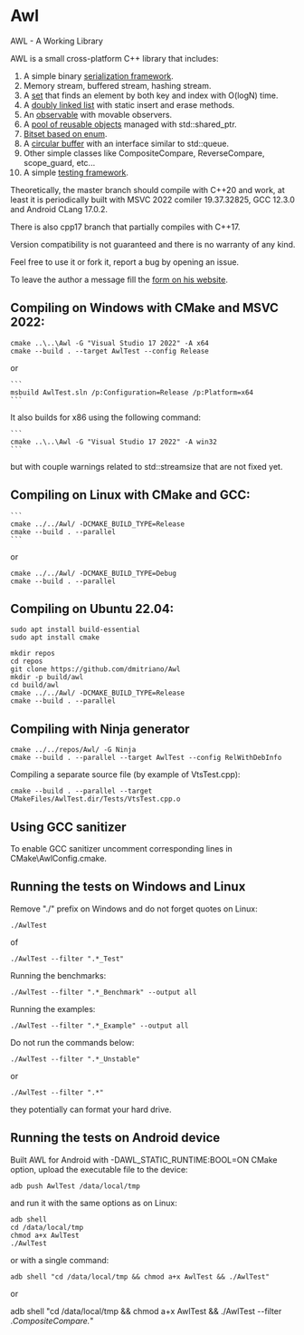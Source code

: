 # Awl
AWL - A Working Library

AWL is a small cross-platform C++ library that includes:

1. A simple binary [serialization framework](https://developernote.com/2020/02/a-simple-cpp-serialization-framework/).
2. Memory stream, buffered stream, hashing stream.
3. A [set](https://github.com/dmitriano/Awl/blob/master/Awl/VectorSet.h) that finds an element by both key and index with O(logN) time.
4. A [doubly linked list](https://github.com/dmitriano/Awl/blob/master/Awl/QuickList.h) with static insert and erase methods.
5. An [observable](https://github.com/dmitriano/Awl/blob/master/Awl/Observable.h) with movable observers.
6. A [pool of reusable objects](https://github.com/dmitriano/Awl/blob/master/Awl/ObjectPool.h) managed with std::shared_ptr.
7. [Bitset based on enum](https://github.com/dmitriano/Awl/blob/master/Awl/BitMap.h).
8. A [circular buffer](https://github.com/dmitriano/Awl/blob/master/Awl/Ring.h) with an interface similar to std::queue.
9. Other simple classes like CompositeCompare, ReverseCompare, scope_guard, etc...
10. A simple [testing framework](https://github.com/dmitriano/Awl/tree/master/Awl/Testing).

Theoretically, the master branch should compile with C++20 and work, at least it is periodically built with MSVC 2022 comiler 19.37.32825, GCC 12.3.0 and Android CLang 17.0.2.

There is also cpp17 branch that partially compiles with C++17.

Version compatibility is not guaranteed and there is no warranty of any kind.

Feel free to use it or fork it, report a bug by opening an issue.

To leave the author a message fill the [form on his website](https://developernote.com/contact/).

## Compiling on Windows with CMake and MSVC 2022:

```
cmake ..\..\Awl -G "Visual Studio 17 2022" -A x64
cmake --build . --target AwlTest --config Release
```

or

    ```
    msbuild AwlTest.sln /p:Configuration=Release /p:Platform=x64
    ```

It also builds for x86 using the following command:

    ```
    cmake ..\..\Awl -G "Visual Studio 17 2022" -A win32
    ```

but with couple warnings related to std::streamsize that are not fixed yet.

## Compiling on Linux with CMake and GCC:

    ```
    cmake ../../Awl/ -DCMAKE_BUILD_TYPE=Release
    cmake --build . --parallel
    ```

or

    cmake ../../Awl/ -DCMAKE_BUILD_TYPE=Debug
    cmake --build . --parallel

## Compiling on Ubuntu 22.04:

    sudo apt install build-essential
    sudo apt install cmake

    mkdir repos
    cd repos
    git clone https://github.com/dmitriano/Awl
    mkdir -p build/awl
    cd build/awl
    cmake ../../Awl/ -DCMAKE_BUILD_TYPE=Release
    cmake --build . --parallel

## Compiling with Ninja generator

    cmake ../../repos/Awl/ -G Ninja
    cmake --build . --parallel --target AwlTest --config RelWithDebInfo

Compiling a separate source file (by example of VtsTest.cpp):

    cmake --build . --parallel --target CMakeFiles/AwlTest.dir/Tests/VtsTest.cpp.o

## Using GCC sanitizer

To enable GCC sanitizer uncomment corresponding lines in CMake\AwlConfig.cmake.

## Running the tests on Windows and Linux

Remove "./" prefix on Windows and do not forget quotes on Linux:

    ./AwlTest

of

    ./AwlTest --filter ".*_Test"

Running the benchmarks:

    ./AwlTest --filter ".*_Benchmark" --output all

Running the examples:

    ./AwlTest --filter ".*_Example" --output all

Do not run the commands below:

    ./AwlTest --filter ".*_Unstable"

or

    ./AwlTest --filter ".*"

they potentially can format your hard drive.

## Running the tests on Android device

Built AWL for Android with -DAWL_STATIC_RUNTIME:BOOL=ON CMake option, upload the executable file to the device:

    adb push AwlTest /data/local/tmp

and run it with the same options as on Linux:

    adb shell
    cd /data/local/tmp
    chmod a+x AwlTest
    ./AwlTest

or with a single command:

    adb shell "cd /data/local/tmp && chmod a+x AwlTest && ./AwlTest"

or

adb shell "cd /data/local/tmp && chmod a+x AwlTest && ./AwlTest --filter .*CompositeCompare.*"
